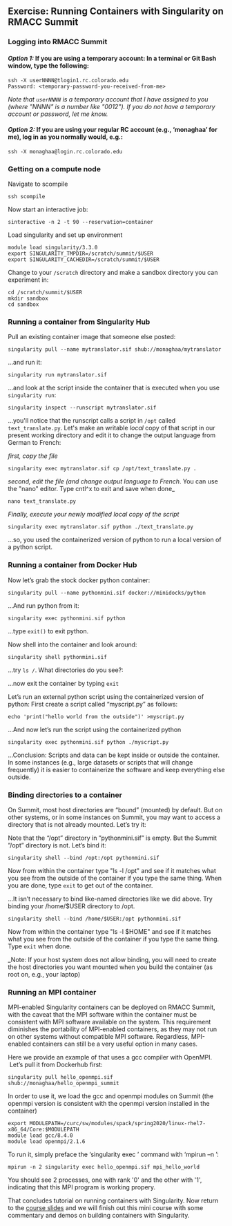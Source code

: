 ## Exercise: Running Containers with Singularity on RMACC Summit

### Logging into RMACC Summit

#### _Option 1:_ If you are using a temporary account: In a terminal or Git Bash window, type the following:
```
ssh -X userNNNN@tlogin1.rc.colorado.edu
Password: <temporary-password-you-received-from-me>
```
_Note that `userNNNN` is a temporary account that I have assigned to you (where "NNNN" is a number like "0012"). If you do not have a temporary account or password, let me know._

#### _Option 2:_ If you are using your regular RC account (e.g., ‘monaghaa’ for me), log in as you normally would, e.g.:
 ```
ssh -X monaghaa@login.rc.colorado.edu
```

### Getting on a compute node

Navigate to scompile
```
ssh scompile
```

Now start an interactive job:
```
sinteractive -n 2 -t 90 --reservation=container
```

Load singularity and set up environment
```
module load singularity/3.3.0
export SINGULARITY_TMPDIR=/scratch/summit/$USER
export SINGULARITY_CACHEDIR=/scratch/summit/$USER 
```

Change to your `/scratch` directory and make a sandbox directory you can experiment in:
```
cd /scratch/summit/$USER 
mkdir sandbox
cd sandbox
```

### Running a container from Singularity Hub

 Pull an existing container image that someone else posted:
```
singularity pull --name mytranslator.sif shub://monaghaa/mytranslator
```

…and run it:
```
singularity run mytranslator.sif
```

 …and look at the script inside the container that is executed when you use `singularity run`:
```
singularity inspect --runscript mytranslator.sif
```

...you'll notice that the runscript calls a script in `/opt` called `text_translate.py`. Let's make an writable _local_ copy of that script in our present working directory and edit it to change the output language from German to French:

_first, copy the file_
```
singularity exec mytranslator.sif cp /opt/text_translate.py .
```
_second, edit the file (and change output language to French_. You can use the "nano" editor. Type cntl^x to exit and save when done_
```
nano text_translate.py
```
_Finally, execute your newly modified _local_ copy of the script_
```
singularity exec mytranslator.sif python ./text_translate.py
```
...so, you used the containerized version of python to run a local version of a python script.

### Running a container from Docker Hub

 Now let’s grab the stock docker python container:
```
singularity pull --name pythonmini.sif docker://minidocks/python
```

 …And run python from it:
```
singularity exec pythonmini.sif python
```

…type `exit()` to exit python.

Now shell into the container and look around:
```
singularity shell pythonmini.sif
```

 …try `ls /`. What directories do you see?:
 
 ...now exit the container by typing `exit`

Let’s run an external python script using the containerized version of python: 
First create a script called “myscript.py” as follows:
```
echo 'print("hello world from the outside")' >myscript.py
```

…And now let’s run the script using the containerized python
```
singularity exec pythonmini.sif python ./myscript.py
```

…Conclusion: Scripts and data can be kept inside or outside the container. In some instances (e.g., large datasets or scripts that will change frequently) it is easier to containerize the software and keep everything else outside.

### Binding directories to a container

On Summit, most host directories are “bound” (mounted) by default. But on other systems, or in some instances on Summit, you may want to access a directory that is not already mounted.
Let’s try it:

Note that the “/opt” directory in ”pythonmini.sif” is empty. But the Summit ”/opt” directory is not.  Let’s bind it:
```
singularity shell --bind /opt:/opt pythonmini.sif
```

Now from within the container type "ls -l /opt" and see if it matches what you see from the outside of the container if you type the same thing. When you are done, type `exit` to get out of the container.

 …It isn’t necessary to bind like-named directories like we did above. Try binding your /home/$USER directory to /opt.
```
singularity shell --bind /home/$USER:/opt pythonmini.sif
```

Now from within the container type "ls -l $HOME" and see if it matches what you see from the outside of the container if you type the same thing. Type `exit` when done.

_Note: If your host system does not allow binding, you will need to create the host directories you want mounted when you build the container (as root on, e.g., your laptop)

### Running an MPI container

MPI-enabled Singularity containers can be deployed on RMACC Summit, with the caveat that the MPI software within the container must be consistent with MPI software available on the system. This requirement diminishes the portability of MPI-enabled containers, as they may not run on other systems without compatible MPI software. Regardless, MPI-enabled containers can still be a very useful option in many cases.   

Here we provide an example of that uses a gcc compiler with OpenMPI.  Let’s pull it from Dockerhub first:

```
singularity pull hello_openmpi.sif shub://monaghaa/hello_openmpi_summit
```

In order to use it, we load the gcc and openmpi modules on Summit (the openmpi version is consistent with the openmpi version installed in the container)
```	
export MODULEPATH=/curc/sw/modules/spack/spring2020/linux-rhel7-x86_64/Core:$MODULEPATH
module load gcc/8.4.0
module load openmpi/2.1.6
```

To run it, simply preface the ‘singularity exec <stuff>’ command with ‘mpirun –n <numprocs>’:

```
mpirun -n 2 singularity exec hello_openmpi.sif mpi_hello_world
```

You should see 2 processes, one with rank '0' and the other with '1', indicating that this MPI program is working propery.

That concludes tutorial on running containers with Singularity.  Now return to the [course slides](https://github.com/ResearchComputing/Container_tutorial_Spring_2020/blob/master/Containers-Spring2020.pdf) and we will finish out this mini course with some commentary and demos on building containers with Singularity. 

